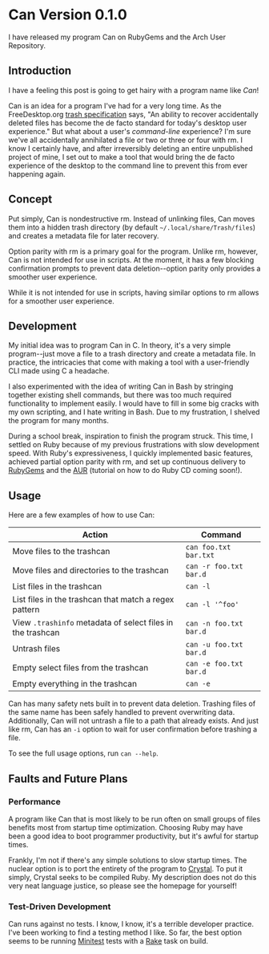 # Can Version 0.1.0

<summary>I have released my program Can on RubyGems and the
Arch User Repository.</summary>

## Introduction

I have a feeling this post is going to get hairy with a
program name like *Can*!

Can is an idea for a program I've had for a very long time.
As the FreeDesktop.org [trash
specification](https://specifications.freedesktop.org/trash-spec/trashspec-latest.html)
says, "An ability to recover accidentally deleted files has
become the de facto standard for today's desktop user
experience." But what about a user's *command-line*
experience? I'm sure we've all accidentally annihilated a
file or two or three or four with rm. I know I certainly
have, and after irreversibly deleting an entire unpublished
project of mine, I set out to make a tool that would bring
the de facto experience of the desktop to the command line
to prevent this from ever happening again.

## Concept

Put simply, Can is nondestructive rm. Instead of unlinking
files, Can moves them into a hidden trash directory (by
default `~/.local/share/Trash/files`) and creates a metadata
file for later recovery.

Option parity with rm is a primary goal for the program.
Unlike rm, however, Can is not intended for use in scripts.
At the moment, it has a few blocking confirmation prompts to
prevent data deletion--option parity only provides a
smoother user experience.

While it is not intended for use in scripts, having similar
options to rm allows for a smoother user experience.

## Development

My initial idea was to program Can in C. In theory, it's a
very simple program--just move a file to a trash directory
and create a metadata file. In practice, the intricacies
that come with making a tool with a user-friendly CLI made
using C a headache.

I also experimented with the idea of writing Can in Bash by
stringing together existing shell commands, but there was
too much required functionality to implement easily. I would
have to fill in some big cracks with my own scripting, and I
hate writing in Bash. Due to my frustration, I shelved the
program for many months.

During a school break, inspiration to finish the program
struck. This time, I settled on Ruby because of my previous
frustrations with slow development speed. With Ruby's
expressiveness, I quickly implemented basic features,
achieved partial option parity with rm, and set up
continuous delivery to
[RubyGems](https://rubygems.org/gems/can_cli) and the
[AUR](https://aur.archlinux.org/packages/can) (tutorial on
how to do Ruby CD coming soon!).

## Usage

Here are a few examples of how to use Can:

Action | Command
---|---
Move files to the trashcan | `can foo.txt bar.txt`
Move files and directories to the trashcan | `can -r foo.txt bar.d`
List files in the trashcan | `can -l`
List files in the trashcan that match a regex pattern | `can -l '^foo'`
View `.trashinfo` metadata of select files in the trashcan | `can -n foo.txt bar.d`
Untrash files | `can -u foo.txt bar.d`
Empty select files from the trashcan | `can -e foo.txt bar.d`
Empty everything in the trashcan | `can -e`

Can has many safety nets built in to prevent data deletion.
Trashing files of the same name has been safely handled to
prevent overwriting data. Additionally, Can will not untrash
a file to a path that already exists. And just like rm, Can
has an `-i` option to wait for user confirmation before
trashing a file.

To see the full usage options, run `can --help`.

## Faults and Future Plans

### Performance

A program like Can that is most likely to be run often on
small groups of files benefits most from startup time
optimization. Choosing Ruby may have been a good idea to
boot programmer productivity, but it's awful for startup
times.

Frankly, I'm not if there's any simple solutions to slow
startup times. The nuclear option is to port the entirety of
the program to [Crystal](https://crystal-lang.org/). To put
it simply, Crystal seeks to be compiled Ruby. My description
does not do this very neat language justice, so please see
the homepage for yourself!

### Test-Driven Development

Can runs against no tests. I know, I know, it's a terrible
developer practice. I've been working to find a testing
method I like. So far, the best option seems to be running
[Minitest](https://rubygems.org/gems/minitest/versions/5.15.0)
tests with a [Rake](https://github.com/ruby/rake) task on
build.
